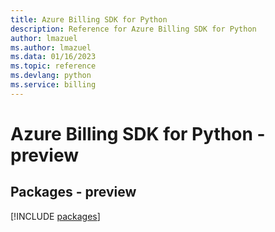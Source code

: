 ```yaml
---
title: Azure Billing SDK for Python
description: Reference for Azure Billing SDK for Python
author: lmazuel
ms.author: lmazuel
ms.data: 01/16/2023
ms.topic: reference
ms.devlang: python
ms.service: billing
---
```

# Azure Billing SDK for Python - preview
## Packages - preview
[!INCLUDE [packages](billing-index.md)]